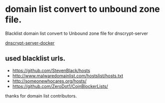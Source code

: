 # domain list convert to unbound zone file.

Blacklist domain list convert to Unbound zone file for dnscrypt-server

[dnscrypt-server-docker](https://github.com/jedisct2/dnscrypt-server-docker)

## used blacklist urls.

- https://github.com/StevenBlack/hosts
- http://www.malwaredomainlist.com/hostslist/hosts.txt
- http://someonewhocares.org/hosts/
- https://github.com/ZeroDot1/CoinBlockerLists/

thanks for domain list contributors.
